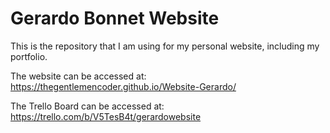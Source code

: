 # Gerardo Bonnet Website

This is the repository that I am using for my personal website, including my portfolio. 

The website can be accessed at: https://thegentlemencoder.github.io/Website-Gerardo/

The Trello Board can be accessed at: https://trello.com/b/V5TesB4t/gerardowebsite
